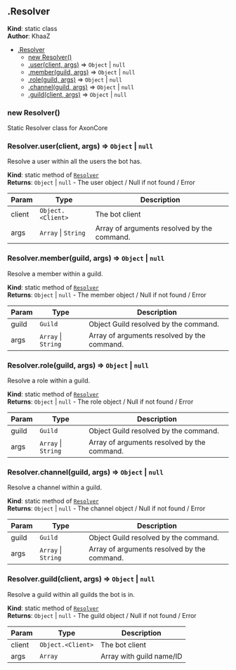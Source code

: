<a name="Resolver"></a>

## .Resolver
**Kind**: static class  
**Author**: KhaaZ  

* [.Resolver](#Resolver)
    * [new Resolver()](#new_Resolver_new)
    * [.user(client, args)](#Resolver.user) ⇒ <code>Object</code> \| <code>null</code>
    * [.member(guild, args)](#Resolver.member) ⇒ <code>Object</code> \| <code>null</code>
    * [.role(guild, args)](#Resolver.role) ⇒ <code>Object</code> \| <code>null</code>
    * [.channel(guild, args)](#Resolver.channel) ⇒ <code>Object</code> \| <code>null</code>
    * [.guild(client, args)](#Resolver.guild) ⇒ <code>Object</code> \| <code>null</code>

<a name="new_Resolver_new"></a>

### new Resolver()
Static Resolver class for AxonCore

<a name="Resolver.user"></a>

### Resolver.user(client, args) ⇒ <code>Object</code> \| <code>null</code>
Resolve a user within all the users the bot has.

**Kind**: static method of [<code>Resolver</code>](#Resolver)  
**Returns**: <code>Object</code> \| <code>null</code> - The user object / Null if not found / Error  

| Param | Type | Description |
| --- | --- | --- |
| client | <code>Object.&lt;Client&gt;</code> | The bot client |
| args | <code>Array</code> \| <code>String</code> | Array of arguments resolved by the command. |

<a name="Resolver.member"></a>

### Resolver.member(guild, args) ⇒ <code>Object</code> \| <code>null</code>
Resolve a member within a guild.

**Kind**: static method of [<code>Resolver</code>](#Resolver)  
**Returns**: <code>Object</code> \| <code>null</code> - The member object / Null if not found / Error  

| Param | Type | Description |
| --- | --- | --- |
| guild | <code>Guild</code> | Object Guild resolved by the command. |
| args | <code>Array</code> \| <code>String</code> | Array of arguments resolved by the command. |

<a name="Resolver.role"></a>

### Resolver.role(guild, args) ⇒ <code>Object</code> \| <code>null</code>
Resolve a role within a guild.

**Kind**: static method of [<code>Resolver</code>](#Resolver)  
**Returns**: <code>Object</code> \| <code>null</code> - The role object / Null if not found / Error  

| Param | Type | Description |
| --- | --- | --- |
| guild | <code>Guild</code> | Object Guild resolved by the command. |
| args | <code>Array</code> \| <code>String</code> | Array of arguments resolved by the command. |

<a name="Resolver.channel"></a>

### Resolver.channel(guild, args) ⇒ <code>Object</code> \| <code>null</code>
Resolve a channel within a guild.

**Kind**: static method of [<code>Resolver</code>](#Resolver)  
**Returns**: <code>Object</code> \| <code>null</code> - The channel object / Null if not found / Error  

| Param | Type | Description |
| --- | --- | --- |
| guild | <code>Guild</code> | Object Guild resolved by the command. |
| args | <code>Array</code> \| <code>String</code> | Array of arguments resolved by the command. |

<a name="Resolver.guild"></a>

### Resolver.guild(client, args) ⇒ <code>Object</code> \| <code>null</code>
Resolve a guild within all guilds the bot is in.

**Kind**: static method of [<code>Resolver</code>](#Resolver)  
**Returns**: <code>Object</code> \| <code>null</code> - The guild object / Null if not found / Error  

| Param | Type | Description |
| --- | --- | --- |
| client | <code>Object.&lt;Client&gt;</code> | The bot client |
| args | <code>Array</code> | Array with guild name/ID |

